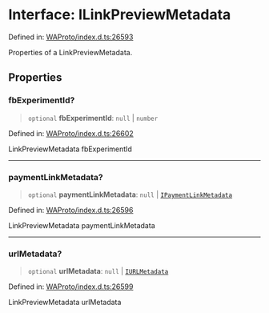 # Interface: ILinkPreviewMetadata

Defined in: [WAProto/index.d.ts:26593](https://github.com/Fokusdotid/bail/blob/a1b2bb6d3d63874a4f497e70ebd6347b2869da8e/WAProto/index.d.ts#L26593)

Properties of a LinkPreviewMetadata.

## Properties

### fbExperimentId?

> `optional` **fbExperimentId**: `null` \| `number`

Defined in: [WAProto/index.d.ts:26602](https://github.com/Fokusdotid/bail/blob/a1b2bb6d3d63874a4f497e70ebd6347b2869da8e/WAProto/index.d.ts#L26602)

LinkPreviewMetadata fbExperimentId

***

### paymentLinkMetadata?

> `optional` **paymentLinkMetadata**: `null` \| [`IPaymentLinkMetadata`](IPaymentLinkMetadata.md)

Defined in: [WAProto/index.d.ts:26596](https://github.com/Fokusdotid/bail/blob/a1b2bb6d3d63874a4f497e70ebd6347b2869da8e/WAProto/index.d.ts#L26596)

LinkPreviewMetadata paymentLinkMetadata

***

### urlMetadata?

> `optional` **urlMetadata**: `null` \| [`IURLMetadata`](IURLMetadata.md)

Defined in: [WAProto/index.d.ts:26599](https://github.com/Fokusdotid/bail/blob/a1b2bb6d3d63874a4f497e70ebd6347b2869da8e/WAProto/index.d.ts#L26599)

LinkPreviewMetadata urlMetadata
